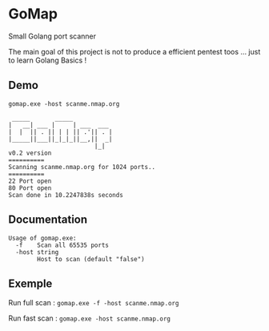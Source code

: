 # GoMap
Small Golang port scanner

The main goal of this project is not to produce a efficient pentest toos ... just to learn Golang Basics !

## Demo

```
gomap.exe -host scanme.nmap.org

 _____       _____
|   __| ___ |     | ___  ___
|  |  || . || | | || .'|| . |
|_____||___||_|_|_||__,||  _|
                        |_|
v0.2 version
==========
Scanning scanme.nmap.org for 1024 ports..
==========
22 Port open
80 Port open
Scan done in 10.2247838s seconds
```

## Documentation

```
Usage of gomap.exe:
  -f    Scan all 65535 ports
  -host string
        Host to scan (default "false")
```

## Exemple

Run full scan :
```gomap.exe -f -host scanme.nmap.org```

Run fast scan :
```gomap.exe -host scanme.nmap.org```
        
     
